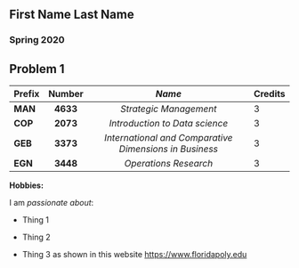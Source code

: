 ## First Name Last Name

### Spring 2020 
## Problem 1

|**Prefix** | **Number** | _Name_                | Credits |  
|-----------|:----------:|:---------------------:|---------|
|**MAN**    | **4633**   | _Strategic Management_|   3     |
|**COP**    | **2073**   | _Introduction to Data science_|   3     |
|**GEB**    | **3373**   | _International and Comparative Dimensions in Business_|   3     |
|**EGN**    | **3448**   | _Operations Research_|   3     |


**Hobbies:**

I am _passionate about_: 

- Thing 1

- Thing 2

- Thing 3 as shown in this website <https://www.floridapoly.edu>
